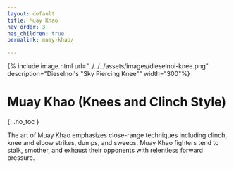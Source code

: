 ```yaml
---
layout: default
title: Muay Khao
nav_order: 3
has_children: true
permalink: muay-khao/

---
```


{% include image.html url="../../../assets/images/dieselnoi-knee.png" 
description="Dieselnoi's &quot;Sky Piercing Knee&quot;" width="300"%}

# Muay Khao (Knees and Clinch Style)
{: .no_toc }

The art of Muay Khao emphasizes close-range techniques including clinch, knee and elbow
strikes, dumps, and sweeps. Muay Khao fighters tend to stalk, smother, and exhaust their
opponents with relentless forward pressure.

